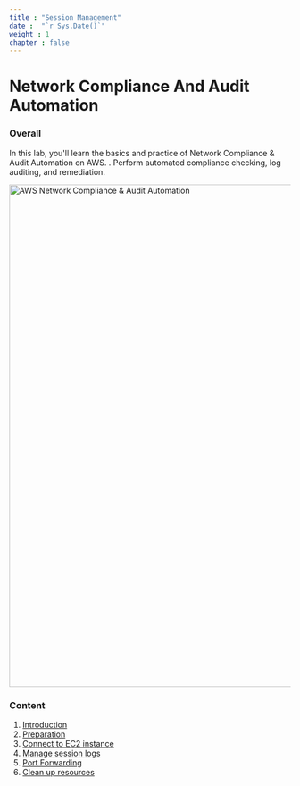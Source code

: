 ```yaml
---
title : "Session Management"
date :  "`r Sys.Date()`" 
weight : 1 
chapter : false
---
```

# Network Compliance And Audit Automation

### Overall
 In this lab, you'll learn the basics and practice of Network Compliance & Audit Automation on AWS.
. Perform automated compliance checking, log auditing, and remediation. 

<img src="/images/aws_network.png" alt="AWS Network Compliance & Audit Automation" width="900">



### Content
 1. [Introduction ](1-introduce/)
 2. [Preparation](2-prerequiste/)
 3. [Connect to EC2 instance](3-accessibilitytoinstances/)
 4. [Manage session logs](4-s3log/)
 5. [Port Forwarding](5-Portfwd/)
 6. [Clean up resources](6-cleanup/)



